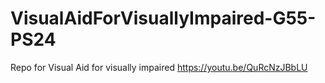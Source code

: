 # VisualAidForVisuallyImpaired-G55-PS24
Repo for Visual Aid for visually impaired
https://youtu.be/QuRcNzJBbLU
